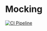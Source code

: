 # Mocking

[![CI Pipeline](https://github.com/GLancer14/mocking/actions/workflows/main.yml/badge.svg?event=push)](https://github.com/GLancer14/mocking/actions/workflows/main.yml)